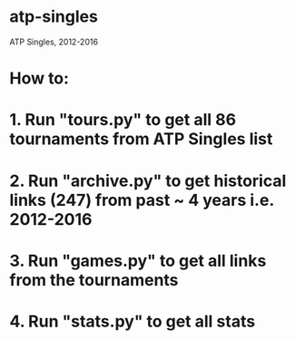 # atp-singles
ATP Singles, 2012-2016

# How to:

# 1. Run "tours.py" to get all 86 tournaments from ATP Singles list
# 2. Run "archive.py" to get historical links (247) from past ~ 4 years i.e. 2012-2016
# 3. Run "games.py" to get all links from the tournaments
# 4. Run "stats.py" to get all stats
